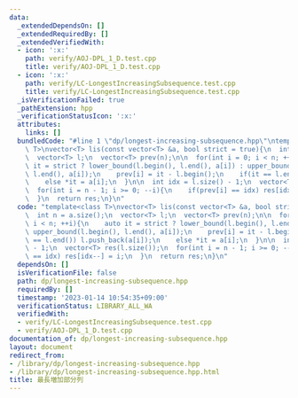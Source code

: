 ```yaml
---
data:
  _extendedDependsOn: []
  _extendedRequiredBy: []
  _extendedVerifiedWith:
  - icon: ':x:'
    path: verify/AOJ-DPL_1_D.test.cpp
    title: verify/AOJ-DPL_1_D.test.cpp
  - icon: ':x:'
    path: verify/LC-LongestIncreasingSubsequence.test.cpp
    title: verify/LC-LongestIncreasingSubsequence.test.cpp
  _isVerificationFailed: true
  _pathExtension: hpp
  _verificationStatusIcon: ':x:'
  attributes:
    links: []
  bundledCode: "#line 1 \"dp/longest-increasing-subsequence.hpp\"\ntemplate<class\
    \ T>\nvector<T> lis(const vector<T> &a, bool strict = true){\n  int n = a.size();\n\
    \  vector<T> l;\n  vector<T> prev(n);\n\n  for(int i = 0; i < n; ++i){\n    auto\
    \ it = strict ? lower_bound(l.begin(), l.end(), a[i]) : upper_bound(l.begin(),\
    \ l.end(), a[i]);\n    prev[i] = it - l.begin();\n    if(it == l.end()) l.push_back(a[i]);\n\
    \    else *it = a[i];\n  }\n\n  int idx = l.size() - 1;\n  vector<T> res(l.size());\n\
    \  for(int i = n - 1; i >= 0; --i){\n    if(prev[i] == idx) res[idx--] = i;\n\
    \  }\n  return res;\n}\n"
  code: "template<class T>\nvector<T> lis(const vector<T> &a, bool strict = true){\n\
    \  int n = a.size();\n  vector<T> l;\n  vector<T> prev(n);\n\n  for(int i = 0;\
    \ i < n; ++i){\n    auto it = strict ? lower_bound(l.begin(), l.end(), a[i]) :\
    \ upper_bound(l.begin(), l.end(), a[i]);\n    prev[i] = it - l.begin();\n    if(it\
    \ == l.end()) l.push_back(a[i]);\n    else *it = a[i];\n  }\n\n  int idx = l.size()\
    \ - 1;\n  vector<T> res(l.size());\n  for(int i = n - 1; i >= 0; --i){\n    if(prev[i]\
    \ == idx) res[idx--] = i;\n  }\n  return res;\n}\n"
  dependsOn: []
  isVerificationFile: false
  path: dp/longest-increasing-subsequence.hpp
  requiredBy: []
  timestamp: '2023-01-14 10:54:35+09:00'
  verificationStatus: LIBRARY_ALL_WA
  verifiedWith:
  - verify/LC-LongestIncreasingSubsequence.test.cpp
  - verify/AOJ-DPL_1_D.test.cpp
documentation_of: dp/longest-increasing-subsequence.hpp
layout: document
redirect_from:
- /library/dp/longest-increasing-subsequence.hpp
- /library/dp/longest-increasing-subsequence.hpp.html
title: 最長増加部分列
---
```

